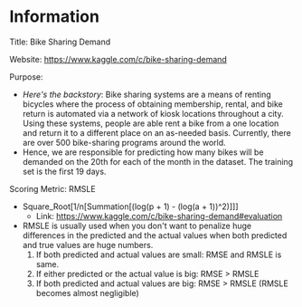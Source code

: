 # Information

Title: Bike Sharing Demand

Website: https://www.kaggle.com/c/bike-sharing-demand

Purpose:
- *Here's the backstory*: Bike sharing systems are a means of renting bicycles where the process of obtaining membership, rental, and bike return is automated via a network of kiosk locations throughout a city. Using these systems, people are able rent a bike from a one location and return it to a different place on an as-needed basis. Currently, there are over 500 bike-sharing programs around the world.
- Hence, we are responsible for predicting how many bikes will be demanded on the 20th for each of the month in the dataset. The training set is the first 19 days.

Scoring Metric: RMSLE
- Square_Root[1/n[Summation[(log(p + 1) - (log(a + 1))^2)]]]
  - Link: https://www.kaggle.com/c/bike-sharing-demand#evaluation
- RMSLE is usually used when you don't want to penalize huge differences in the predicted and the actual values when both predicted and true values are huge numbers.
  1. If both predicted and actual values are small: RMSE and RMSLE is same.
  2. If either predicted or the actual value is big: RMSE > RMSLE
  3. If both predicted and actual values are big: RMSE > RMSLE (RMSLE becomes almost negligible)
